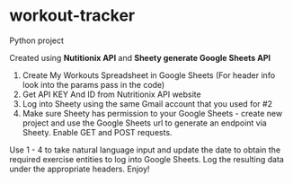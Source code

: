 # workout-tracker
Python project 

Created using **Nutitionix API** and **Sheety generate Google Sheets API** 

1) Create My Workouts Spreadsheet in Google Sheets (For header info look into the params pass in the code)
2) Get API KEY And ID from Nutritionix API website
3) Log into Sheety using the same Gmail account that you used for #2
4) Make sure Sheety has permission to your Google Sheets - create new project and use the Google Sheets url to generate an endpoint via Sheety. Enable GET and POST requests.

Use 1 - 4 to take natural language input and update the date to obtain the required exercise entities to log into Google Sheets. Log the resulting data under the appropriate headers. 
Enjoy!
